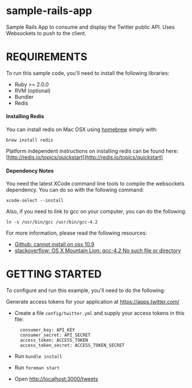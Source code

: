 sample-rails-app
=================

Sample Rails App to consume and display the Twitter public API. Uses Websockets to push to the client.

REQUIREMENTS
============

To run this sample code, you'll need to install the following libraries:

- Ruby >= 2.0.0
- RVM (optional)
- Bundler
- Redis

#### Installing Redis

You can install redis on Mac OSX using [homebrew](http://brew.sh/) simply with:

	brew install redis

Platform independent instructions on installing redis can be found here: [http://redis.io/topics/quickstart](http://redis.io/topics/quickstart)

#### Dependency Notes

You need the latest XCode command line tools to compile the websockets dependency. 
You can do so with the following command:

	xcode-select --install
  
Also, if you need to link to gcc on your computer, you can do the following:

	ln -s /usr/bin/gcc /usr/bin/gcc-4.2
  
For more information, please read the following resources: 

- [Github: cannot install on osx 10.9](https://github.com/faye/websocket-driver-ruby/issues/11)
- [stackoverflow: OS X Mountain Lion: gcc-4.2 No such file or directory](http://stackoverflow.com/questions/12256616/os-x-mountain-lion-gcc-4-2-no-such-file-or-directory)


GETTING STARTED
============

To configure and run this example, you'll need to do the following:

Generate access tokens for your application at https://apps.twitter.com/

- Create a file `config/twitter.yml` and supply your access tokens in this file:

		consumer_key: API_KEY	    
		consumer_secret: API_SECRET  	
		access_token: ACCESS_TOKEN  	
		access_token_secret: ACCESS_TOKEN_SECRET    

- Run `bundle install`

- Run `foreman start`

- Open [http://localhost:3000/tweets](http://localhost:3000/tweets)




